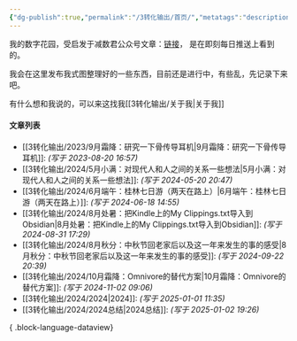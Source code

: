 ```yaml
---
{"dg-publish":true,"permalink":"/3转化输出/首页/","metatags":"description","hide":true,"tags":["gardenEntry"],"noteIcon":"1","created":"2024-07-31T16:28","updated":"2025-09-13T09:29"}
---
```


我的数字花园，受启发于减数君公众号文章：[链接](https://mp.weixin.qq.com/s/pvlfp59XjqftyJVPbEA4tA)， 是在即刻每日推送上看到的。

我会在这里发布我式图整理好的一些东西，目前还是进行中，有些乱，先记录下来吧。

有什么想和我说的，可以来这找我[[3转化输出/关于我\|关于我]]

#### 文章列表
- [[3转化输出/2023/9月霜降：研究一下骨传导耳机\|9月霜降：研究一下骨传导耳机]]:  _(写于 2023-08-20 16:57)_
- [[3转化输出/2024/5月小满：对现代人和人之间的关系一些想法\|5月小满：对现代人和人之间的关系一些想法]]:  _(写于 2024-05-20 20:47)_
- [[3转化输出/2024/6月端午：桂林七日游（两天在路上）\|6月端午：桂林七日游（两天在路上）]]:  _(写于 2024-06-18 14:55)_
- [[3转化输出/2024/8月处暑：把Kindle上的My Clippings.txt导入到Obsidian\|8月处暑：把Kindle上的My Clippings.txt导入到Obsidian]]:  _(写于 2024-08-31 17:29)_
- [[3转化输出/2024/8月秋分：中秋节回老家后以及这一年来发生的事的感受\|8月秋分：中秋节回老家后以及这一年来发生的事的感受]]:  _(写于 2024-09-22 20:39)_
- [[3转化输出/2024/10月霜降：Omnivore的替代方案\|10月霜降：Omnivore的替代方案]]:  _(写于 2024-11-02 09:06)_
- [[3转化输出/2024/2024\|2024]]:  _(写于 2025-01-01 11:35)_
- [[3转化输出/2024/2024总结\|2024总结]]:  _(写于 2025-01-02 19:26)_

{ .block-language-dataview}
